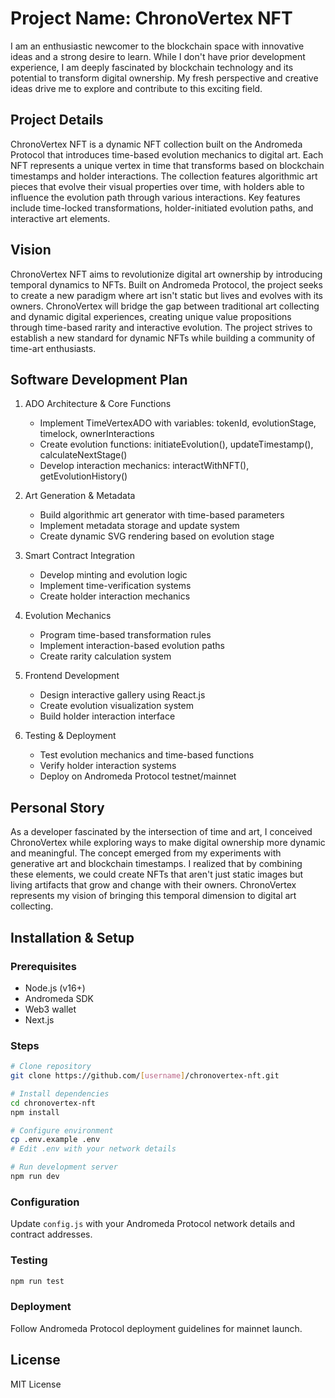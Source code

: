 # Project Name: ChronoVertex NFT

I am an enthusiastic newcomer to the blockchain space with innovative ideas and a strong desire to learn. While I don't have prior development experience, I am deeply fascinated by blockchain technology and its potential to transform digital ownership. My fresh perspective and creative ideas drive me to explore and contribute to this exciting field.

## Project Details
ChronoVertex NFT is a dynamic NFT collection built on the Andromeda Protocol that introduces time-based evolution mechanics to digital art. Each NFT represents a unique vertex in time that transforms based on blockchain timestamps and holder interactions. The collection features algorithmic art pieces that evolve their visual properties over time, with holders able to influence the evolution path through various interactions. Key features include time-locked transformations, holder-initiated evolution paths, and interactive art elements.

## Vision
ChronoVertex NFT aims to revolutionize digital art ownership by introducing temporal dynamics to NFTs. Built on Andromeda Protocol, the project seeks to create a new paradigm where art isn't static but lives and evolves with its owners. ChronoVertex will bridge the gap between traditional art collecting and dynamic digital experiences, creating unique value propositions through time-based rarity and interactive evolution. The project strives to establish a new standard for dynamic NFTs while building a community of time-art enthusiasts.

## Software Development Plan

1. ADO Architecture & Core Functions
   - Implement TimeVertexADO with variables: tokenId, evolutionStage, timelock, ownerInteractions
   - Create evolution functions: initiateEvolution(), updateTimestamp(), calculateNextStage()
   - Develop interaction mechanics: interactWithNFT(), getEvolutionHistory()

2. Art Generation & Metadata
   - Build algorithmic art generator with time-based parameters
   - Implement metadata storage and update system
   - Create dynamic SVG rendering based on evolution stage

3. Smart Contract Integration
   - Develop minting and evolution logic
   - Implement time-verification systems
   - Create holder interaction mechanics

4. Evolution Mechanics
   - Program time-based transformation rules
   - Implement interaction-based evolution paths
   - Create rarity calculation system

5. Frontend Development
   - Design interactive gallery using React.js
   - Create evolution visualization system
   - Build holder interaction interface

6. Testing & Deployment
   - Test evolution mechanics and time-based functions
   - Verify holder interaction systems
   - Deploy on Andromeda Protocol testnet/mainnet

## Personal Story
As a developer fascinated by the intersection of time and art, I conceived ChronoVertex while exploring ways to make digital ownership more dynamic and meaningful. The concept emerged from my experiments with generative art and blockchain timestamps. I realized that by combining these elements, we could create NFTs that aren't just static images but living artifacts that grow and change with their owners. ChronoVertex represents my vision of bringing this temporal dimension to digital art collecting.

## Installation & Setup

### Prerequisites
- Node.js (v16+)
- Andromeda SDK
- Web3 wallet
- Next.js

### Steps
```bash
# Clone repository
git clone https://github.com/[username]/chronovertex-nft.git

# Install dependencies
cd chronovertex-nft
npm install

# Configure environment
cp .env.example .env
# Edit .env with your network details

# Run development server
npm run dev
```

### Configuration
Update `config.js` with your Andromeda Protocol network details and contract addresses.

### Testing
```bash
npm run test
```

### Deployment
Follow Andromeda Protocol deployment guidelines for mainnet launch.

## License
MIT License

